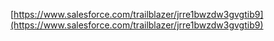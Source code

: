 [https://www.salesforce.com/trailblazer/jrre1bwzdw3gvgtib9](https://www.salesforce.com/trailblazer/jrre1bwzdw3gvgtib9)
